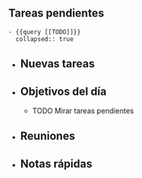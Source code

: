 ## Tareas pendientes
	- {{query [[TODO]]}}
	  collapsed:: true
- ## Nuevas tareas
- ## Objetivos del día
	- TODO Mirar tareas pendientes
- ## Reuniones
- ## Notas rápidas